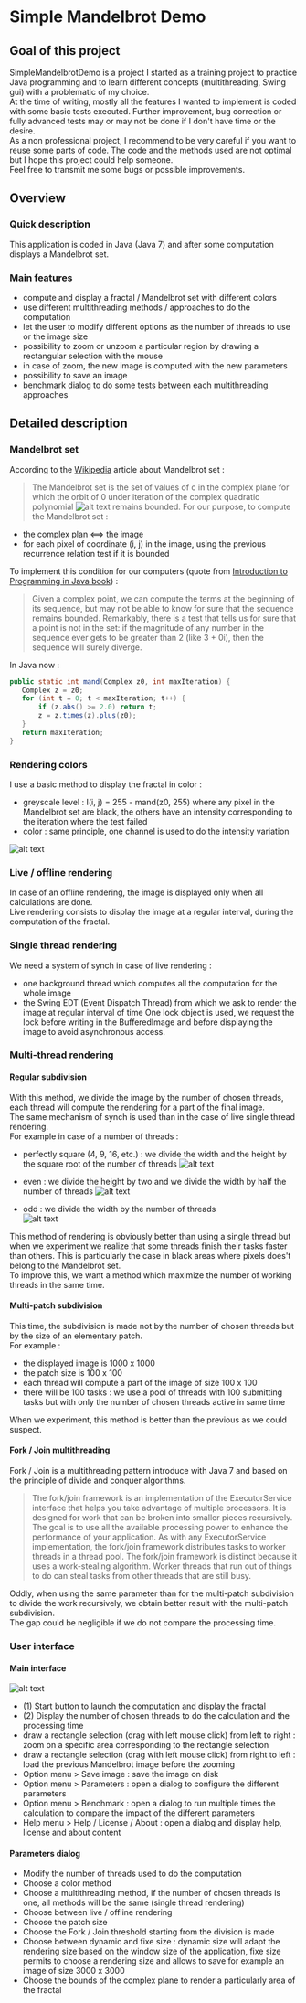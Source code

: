 Simple Mandelbrot Demo
====================

## Goal of this project
SimpleMandelbrotDemo is a project I started as a training project to practice Java programming and to learn different concepts (multithreading, Swing gui) with a problematic of my choice.  
At the time of writing, mostly all the features I wanted to implement is coded with some basic tests executed. Further improvement, bug correction or fully advanced tests may or may not be done if I don't have time or the desire.  
As a non professional project, I recommend to be very careful if you want to reuse some parts of code. The code and the methods used are not optimal but I hope this project could help someone.  
Feel free to transmit me some bugs or possible improvements.

## Overview
### Quick description
This application is coded in Java (Java 7) and after some computation displays a Mandelbrot set.

### Main features
- compute and display a fractal / Mandelbrot set with different colors
- use different multithreading methods / approaches to do the computation
- let the user to modify different options as the number of threads to use or the image size
- possibility to zoom or unzoom a particular region by drawing a rectangular selection with the mouse
- in case of zoom, the new image is computed with the new parameters
- possibility to save an image
- benchmark dialog to do some tests between each multithreading approaches

## Detailed description
### Mandelbrot set
According to the [Wikipedia](https://en.wikipedia.org/wiki/Mandelbrot_set) article about Mandelbrot set :
> The Mandelbrot set is the set of values of c in the complex plane for which the orbit of 0 under iteration of the complex quadratic polynomial 
> ![alt text](https://upload.wikimedia.org/math/5/a/d/5adf5f6cc8f7e30a1fdb1c37bbb785c3.png "Mandelbrot sequence") 
> remains bounded.
For our purpose, to compute the Mandelbrot set :
- the complex plan <==> the image
- for each pixel of coordinate (i, j) in the image, using the previous recurrence relation test if it is bounded  

To implement this condition for our computers (quote from [Introduction to Programming in Java book](http://introcs.cs.princeton.edu/java/32class/)) :
> Given a complex point, we can compute the terms at the beginning of its sequence, but may not be able to know for sure that the sequence remains bounded. 
> Remarkably, there is a test that tells us for sure that a point is not in the set: if the magnitude of any number in the sequence ever gets to be greater than 2 (like 3 + 0i), then the sequence will surely diverge.  

In Java now :
```Java
public static int mand(Complex z0, int maxIteration) { 
   Complex z = z0; 
   for (int t = 0; t < maxIteration; t++) { 
       if (z.abs() >= 2.0) return t; 
       z = z.times(z).plus(z0); 
   }   
   return maxIteration; 
} 
```

### Rendering colors
I use a basic method to display the fractal in color :
- greyscale level : I(i, j) = 255 - mand(z0, 255) where any pixel in the Mandelbrot set are black, the others have an intensity corresponding to the iteration where the test failed
- color : same principle, one channel is used to do the intensity variation

![alt text](https://github.com/catree/SimpleMandelbrotDemo/blob/master/SimpleMandelbrotDemo/Mandelbrot.png "Mandelbrot picture")

### Live / offline rendering
In case of an offline rendering, the image is displayed only when all calculations are done.  
Live rendering consists to display the image at a regular interval, during the computation of the fractal.  

### Single thread rendering
We need a system of synch in case of live rendering : 
- one background thread which computes all the computation for the whole image
- the Swing EDT (Event Dispatch Thread) from which we ask to render the image at regular interval of time
One lock object is used, we request the lock before writing in the BufferedImage and before displaying the image to avoid asynchronous access.

### Multi-thread rendering
#### Regular subdivision
With this method, we divide the image by the number of chosen threads, each thread will compute the rendering for a part of the final image.  
The same mechanism of synch is used than in the case of live single thread rendering.  
For example in case of a number of threads :
- perfectly square (4, 9, 16, etc.) : we divide the width and the height by the square root of the number of threads
![alt text](https://github.com/catree/SimpleMandelbrotDemo/blob/master/SimpleMandelbrotDemo/MandelbrotThread1.png "Regular subdivision, perfect square number of threads")  

- even : we divide the height by two and we divide the width by half the number of threads
![alt text](https://github.com/catree/SimpleMandelbrotDemo/blob/master/SimpleMandelbrotDemo/MandelbrotThread2.png "Regular subdivision, even number of threads")  

- odd : we divide the width by the number of threads  
![alt text](https://github.com/catree/SimpleMandelbrotDemo/blob/master/SimpleMandelbrotDemo/MandelbrotThread3.png "Regular subdivision, odd number of threads")  
 
 This method of rendering is obviously better than using a single thread but when we experiment we realize that some threads finish their tasks faster than others. 
 This is particularly the case in black areas where pixels does't belong to the Mandelbrot set.  
 To improve this, we want a method which maximize the number of working threads in the same time.  
 
#### Multi-patch subdivision
This time, the subdivision is made not by the number of chosen threads but by the size of an elementary patch.  
For example : 
- the displayed image is 1000 x 1000
- the patch size is 100 x 100
- each thread will compute a part of the image of size 100 x 100
- there will be 100 tasks : we use a pool of threads with 100 submitting tasks but with only the number of chosen threads active in same time  
 
When we experiment, this method is better than the previous as we could suspect.
 
#### Fork / Join multithreading
Fork / Join is a multithreading pattern introduce with Java 7 and based on the principle of divide and conquer algorithms.
> The fork/join framework is an implementation of the ExecutorService interface that helps you take advantage of multiple processors.
> It is designed for work that can be broken into smaller pieces recursively. The goal is to use all the available processing power to enhance the performance of your application.
> As with any ExecutorService implementation, the fork/join framework distributes tasks to worker threads in a thread pool.
> The fork/join framework is distinct because it uses a work-stealing algorithm. Worker threads that run out of things to do can steal tasks from other threads that are still busy.  

Oddly, when using the same parameter than for the multi-patch subdivision to divide the work recursively, we obtain better result with the multi-patch subdivision.  
The gap could be negligible if we do not compare the processing time.

### User interface
#### Main interface
![alt text](https://github.com/catree/SimpleMandelbrotDemo/blob/master/SimpleMandelbrotDemo/SimpleMandelbrotDemo.png "Main interface")
- (1) Start button to launch the computation and display the fractal
- (2) Display the number of chosen threads to do the calculation and the processing time
- draw a rectangle selection (drag with left mouse click) from left to right : zoom on a specific area corresponding to the rectangle selection
- draw a rectangle selection  (drag with left mouse click) from right to left : load the previous Mandelbrot image before the zooming 
- Option menu > Save image : save the image on disk
- Option menu > Parameters : open a dialog to configure the different parameters
- Option menu > Benchmark : open a dialog to run multiple times the calculation to compare the impact of the different parameters
- Help menu > Help / License / About : open a dialog and display help, license and about content

#### Parameters dialog
- Modify the number of threads used to do the computation
- Choose a color method
- Choose a multithreading method, if the number of chosen threads is one, all methods will be the same (single thread rendering)
- Choose between live / offline rendering
- Choose the patch size
- Choose the Fork / Join threshold starting from the division is made
- Choose between dynamic and fixe size : dynamic size will adapt the rendering size based on the window size of the application, fixe size permits to choose a rendering size and allows to save for example an image of size 3000 x 3000
- Choose the bounds of the complex plane to render a particularly area of the fractal
